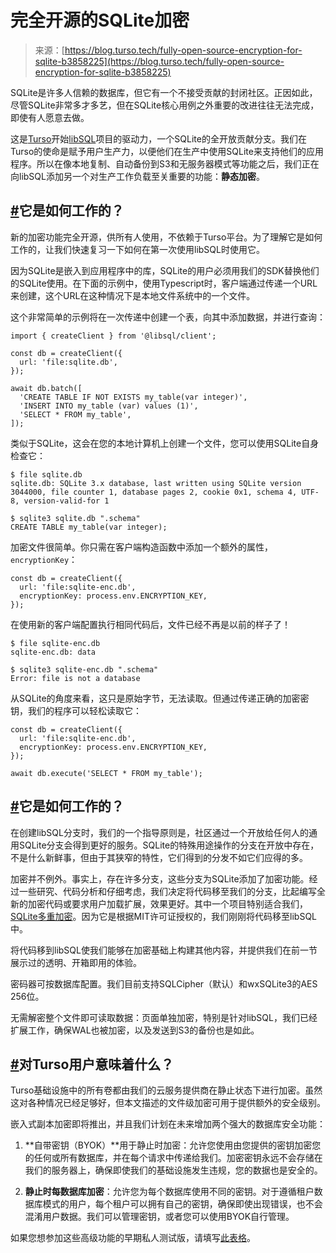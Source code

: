 <!--yml

类别：未分类

日期：2024-05-27 15:01:26

-->

# 完全开源的SQLite加密

> 来源：[https://blog.turso.tech/fully-open-source-encryption-for-sqlite-b3858225](https://blog.turso.tech/fully-open-source-encryption-for-sqlite-b3858225)

SQLite是许多人信赖的数据库，但它有一个不接受贡献的封闭社区。正因如此，尽管SQLite非常多才多艺，但在SQLite核心用例之外重要的改进往往无法完成，即使有人愿意去做。

这是[Turso](https://turso.tech)开始[libSQL](https://turso.tech/libsql)项目的驱动力，一个SQLite的全开放贡献分支。我们在Turso的使命是赋予用户生产力，以便他们在生产中使用SQLite来支持他们的应用程序。所以在像本地复制、自动备份到S3和无服务器模式等功能之后，我们正在向libSQL添加另一个对生产工作负载至关重要的功能：**静态加密**。

## [#](#how-does-it-work-)[](#how-does-it-work)它是如何工作的？

新的加密功能完全开源，供所有人使用，不依赖于Turso平台。为了理解它是如何工作的，让我们快速复习一下如何在第一次使用libSQL时使用它。

因为SQLite是嵌入到应用程序中的库，SQLite的用户必须用我们的SDK替换他们的SQLite使用。在下面的示例中，使用Typescript时，客户端通过传递一个URL来创建，这个URL在这种情况下是本地文件系统中的一个文件。

这个非常简单的示例将在一次传递中创建一个表，向其中添加数据，并进行查询：

```
import { createClient } from '@libsql/client';

const db = createClient({
  url: 'file:sqlite.db',
});

await db.batch([
  'CREATE TABLE IF NOT EXISTS my_table(var integer)',
  'INSERT INTO my_table (var) values (1)',
  'SELECT * FROM my_table',
]); 
```

类似于SQLite，这会在您的本地计算机上创建一个文件，您可以使用SQLite自身检查它：

```
$ file sqlite.db
sqlite.db: SQLite 3.x database, last written using SQLite version 3044000, file counter 1, database pages 2, cookie 0x1, schema 4, UTF-8, version-valid-for 1

$ sqlite3 sqlite.db ".schema"
CREATE TABLE my_table(var integer); 
```

加密文件很简单。你只需在客户端构造函数中添加一个额外的属性，`encryptionKey`：

```
const db = createClient({
  url: 'file:sqlite-enc.db',
  encryptionKey: process.env.ENCRYPTION_KEY,
}); 
```

在使用新的客户端配置执行相同代码后，文件已经不再是以前的样子了！

```
$ file sqlite-enc.db
sqlite-enc.db: data

$ sqlite3 sqlite-enc.db ".schema"
Error: file is not a database 
```

从SQLite的角度来看，这只是原始字节，无法读取。但通过传递正确的加密密钥，我们的程序可以轻松读取它：

```
const db = createClient({
  url: 'file:sqlite-enc.db',
  encryptionKey: process.env.ENCRYPTION_KEY,
});

await db.execute('SELECT * FROM my_table'); 
```

## [#](#how-does-it-work-)[](#how-does-it-work-1)它是如何工作的？

在创建libSQL分支时，我们的一个指导原则是，社区通过一个开放给任何人的通用SQLite分支会得到更好的服务。SQLite的特殊用途操作的分支在开放中存在，不是什么新鲜事，但由于其狭窄的特性，它们得到的分发不如它们应得的多。

加密并不例外。事实上，存在许多分支，这些分支为SQLite添加了加密功能。经过一些研究、代码分析和仔细考虑，我们决定将代码移至我们的分支，比起编写全新的加密代码或要求用户加载扩展，效果更好。其中一个项目特别适合我们，[SQLite多重加密](https://utelle.github.io/SQLite3MultipleCiphers/)。因为它是根据MIT许可证授权的，我们刚刚将代码移至libSQL中。

将代码移到libSQL使我们能够在加密基础上构建其他内容，并提供我们在前一节展示过的透明、开箱即用的体验。

密码器可按数据库配置。我们目前支持SQLCipher（默认）和wxSQLite3的AES 256位。

无需解密整个文件即可读取数据：页面单独加密，特别是针对libSQL，我们已经扩展工作，确保WAL也被加密，以及发送到S3的备份也是如此。

## [#](#what-does-it-mean-for-turso-users-)[](#what-does-it-mean-for-turso-users)对Turso用户意味着什么？

Turso基础设施中的所有卷都由我们的云服务提供商在静止状态下进行加密。虽然这对各种情况已经足够好，但本文描述的文件级加密可用于提供额外的安全级别。

嵌入式副本加密即将推出，并且我们计划在未来增加两个强大的数据库安全功能：

1.  **自带密钥（BYOK）**用于静止时加密：允许您使用由您提供的密钥加密您的任何或所有数据库，并在每个请求中传递给我们。加密密钥永远不会存储在我们的服务器上，确保即使我们的基础设施发生违规，您的数据也是安全的。

1.  **静止时每数据库加密**：允许您为每个数据库使用不同的密钥。对于遵循租户数据库模式的用户，每个租户可以拥有自己的密钥，确保即使出现错误，也不会混淆用户数据。我们可以管理密钥，或者您可以使用BYOK自行管理。

如果您想参加这些高级功能的早期私人测试版，请填写[此表格](https://docs.google.com/forms/d/e/1FAIpQLSd5wRfM214ljUP9W66FhugGiji%5FP45qMchieTqNn1wdNsw8xg/viewform)。
